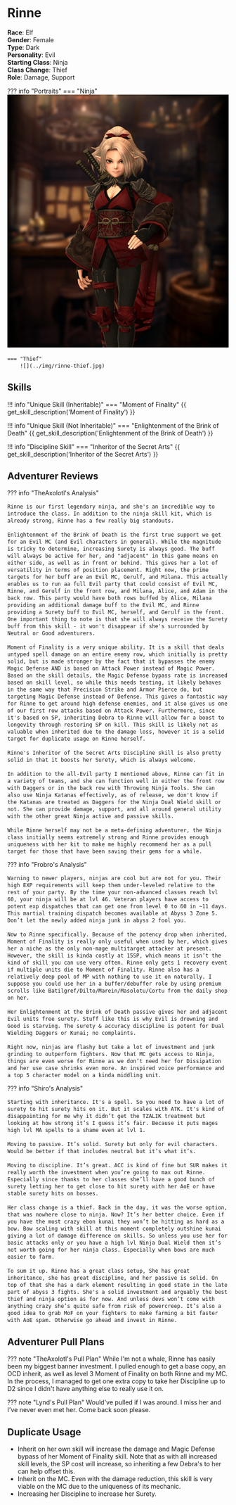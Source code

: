 # Rinne

**Race**: Elf  
**Gender**: Female  
**Type**: Dark  
**Personality**: Evil  
**Starting Class**: Ninja  
**Class Change**: Thief  
**Role**: Damage, Support

??? info "Portraits"
    === "Ninja"
        ![](../img/rinne-ninja.jpg)

    === "Thief"
        ![](../img/rinne-thief.jpg)


## Skills

!!! info "Unique Skill (Inheritable)"
    === "Moment of Finality"
        {{ get_skill_description('Moment of Finality') }}

!!! info "Unique Skill (Not Inheritable)"
    === "Enlightenment of the Brink of Death"
        {{ get_skill_description('Enlightenment of the Brink of Death') }}

!!! info "Discipline Skill"
    === "Inheritor of the Secret Arts"
        {{ get_skill_description('Inheritor of the Secret Arts') }}

## Adventurer Reviews

??? info "TheAxolotl's Analysis"

    Rinne is our first legendary ninja, and she's an incredible way to introduce the class. In addition to the ninja skill kit, which is already strong, Rinne has a few really big standouts.

    Enlightenment of the Brink of Death is the first true support we get for an Evil MC (and Evil characters in general). While the magnitude is tricky to determine, increasing Surety is always good. The buff will always be active for her, and "adjacent" in this game means on either side, as well as in front or behind. This gives her a lot of versatility in terms of position placement. Right now, the prime targets for her buff are an Evil MC, Gerulf, and Milana. This actually enables us to run aa full Evil party that could consist of Evil MC, Rinne, and Gerulf in the front row, and Milana, Alice, and Adam in the back row. This party would have both rows buffed by Alice, Milana providing an additional damage buff to the Evil MC, and Rinne providing a Surety buff to Evil MC, herself, and Gerulf in the front. One important thing to note is that she will always receive the Surety buff from this skill - it won't disappear if she's surrounded by Neutral or Good adventurers.

    Moment of Finality is a very unique ability. It is a skill that deals untyped spell damage on an entire enemy row, which initially is pretty solid, but is made stronger by the fact that it bypasses the enemy Magic Defense AND is based on Attack Power instead of Magic Power. Based on the skill details, the Magic Defense bypass rate is increased based on skill level, so while this needs testing, it likely behaves in the same way that Precision Strike and Armor Pierce do, but targeting Magic Defense instead of Defense. This gives a fantastic way for Rinne to get around high defense enemies, and it also gives us one of our first row attacks based on Attack Power. Furthermore, since it's based on SP, inheriting Debra to Rinne will allow for a boost to longevity through restoring SP on kill. This skill is likely not as valuable when inherited due to the damage loss, however it is a solid target for duplicate usage on Rinne herself.

    Rinne's Inheritor of the Secret Arts Discipline skill is also pretty solid in that it boosts her Surety, which is always welcome.

    In addition to the all-Evil party I mentioned above, Rinne can fit in a variety of teams, and she can function well in either the front row with Daggers or in the back row with Throwing Ninja Tools. She can also use Ninja Katanas effectively, as of release, we don't know if the Katanas are treated as Daggers for the Ninja Dual Wield skill or not. She can provide damage, support, and all around general utility with the other great Ninja active and passive skills.

    While Rinne herself may not be a meta-defining adventurer, the Ninja class initially seems extremely strong and Rinne provides enough uniqueness with her kit to make me highly recommend her as a pull target for those that have been saving their gems for a while.

??? info "Frobro's Analysis"

    Warning to newer players, ninjas are cool but are not for you. Their high EXP requirements will keep them under-leveled relative to the rest of your party. By the time your non-advanced classes reach lvl 60, your ninja will be at lvl 46. Veteran players have access to potent exp dispatches that can get one from level 0 to 60 in ~11 days. This martial training dispatch becomes available at Abyss 3 Zone 5. Don’t let the newly added ninja junk in abyss 2 fool you.

    Now to Rinne specifically. Because of the potency drop when inherited, Moment of Finality is really only useful when used by her, which gives her a niche as the only non-mage multitarget attacker at present. However, the skill is kinda costly at 15SP, which means it isn’t the kind of skill you can use very often. Rinne only gets 1 recovery event if multiple units die to Moment of Finality. Rinne also has a relatively deep pool of MP with nothing to use it on naturally. I suppose you could use her in a buffer/debuffer role by using premium scrolls like Batilgref/Dilto/Marein/Masolotu/Cortu from the daily shop on her.

    Her Enlightenment at the Brink of Death passive gives her and adjacent Evil units free surety. Stuff like this is why Evil is drowning and Good is starving. The surety & accuracy discipline is potent for Dual Wielding Daggers or Kunai; no complaints.

    Right now, ninjas are flashy but take a lot of investment and junk grinding to outperform fighters. Now that MC gets access to Ninja, things are even worse for Rinne as we don’t need her for Dissipation and her use case shrinks even more. An inspired voice performance and a top 5 character model on a kinda middling unit.

??? info "Shiro's Analysis"

    Starting with inheritance. It's a spell. So you need to have a lot of surety to hit surety hits on it. But it scales with ATK. It's kind of disappointing for me why it didn’t get the TZALIK treatment but looking at how strong it’s I guess it’s fair. Because it puts mages high lvl MA spells to a shame even at lvl 1.

    Moving to passive. It’s solid. Surety but only for evil characters. Would be better if that includes neutral but it’s what it’s.

    Moving to discipline. It’s great. ACC is kind of fine but SUR makes it really worth the investment when you’re going to max out Rinne. Especially since thanks to her classes she’ll have a good bunch of surety letting her to get close to hit surety with her AoE or have stable surety hits on bosses.

    Her class change is a thief. Back in the day, it was the worse option, that was nowhere close to ninja. Now? It’s her better choice. Even if you have the most crazy ebon kunai they won’t be hitting as hard as a bow. Bow scaling with skill at this moment completely outshine kunai giving a lot of damage difference on skills. So unless you use her for basic attacks only or you have a high lvl Ninja Dual Wield then it’s not worth going for her ninja class. Especially when bows are much easier to farm.

    To sum it up. Rinne has a great class setup, She has great inheritance, she has great discipline, and her passive is solid. On top of that she has a dark element resulting in good state in the late part of abyss 3 fights. She's a solid investment and arguably the best thief and ninja option as for now. And unless devs won’t come with anything crazy she’s quite safe from risk of powercreep. It’s also a good idea to grab MoF on your fighters to make farming a bit faster with AoE spam. Otherwise go ahead and invest in Rinne.

## Adventurer Pull Plans

??? note "TheAxolotl's Pull Plan"
    While I'm not a whale, Rinne has easily been my biggest banner investment. I pulled enough to get a base copy, an OCD inherit, as well as level 3 Moment of Finality on both Rinne and my MC. In the process, I managed to get one extra copy to take her Discipline up to D2 since I didn't have anything else to really use it on.

??? note "Lynd's Pull Plan"
    Would've pulled if I was around. I miss her and I've never even met her. Come back soon please.

## Duplicate Usage

* Inherit on her own skill will increase the damage and Magic Defense bypass of her Moment of Finality skill. Note that as with all increased skill levels, the SP cost will increase, so inheriting a few Debra's to her can help offset this.
* Inherit on the MC. Even with the damage reduction, this skill is very viable on the MC due to the uniqueness of its mechanic.
* Increasing her Discipline to increase her Surety.